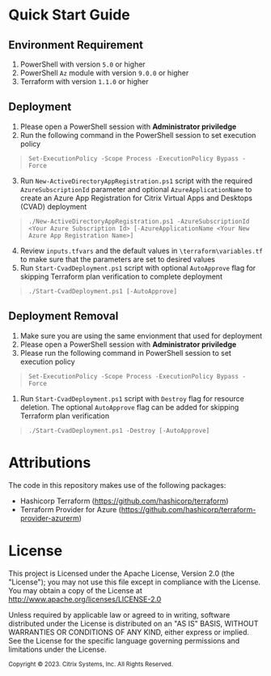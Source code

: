 # Quick Start Guide
## Environment Requirement
1. PowerShell with version `5.0` or higher
2. PowerShell `Az` module with version `9.0.0` or higher
3. Terraform with version `1.1.0` or higher

## Deployment
1. Please open a PowerShell session with **Administrator priviledge**
2. Run the following command in the PowerShell session to set execution policy

> `Set-ExecutionPolicy -Scope Process -ExecutionPolicy Bypass -Force`   

3. Run `New-ActiveDirectoryAppRegistration.ps1` script with the required `AzureSubscriptionId` parameter and optional `AzureApplicationName` to create an Azure App Registration for Citrix Virtual Apps and Desktops (CVAD) deployment

> `./New-ActiveDirectoryAppRegistration.ps1 -AzureSubscriptionId <Your Azure Subscription Id> [-AzureApplicationName <Your New Azure App Registration Name>]`

4. Review `inputs.tfvars` and the default values in `\terraform\variables.tf` to make sure that the parameters are set to desired values
5. Run `Start-CvadDeployment.ps1` script with optional `AutoApprove` flag for skipping Terraform plan verification to complete deployment

> `./Start-CvadDeployment.ps1 [-AutoApprove]`

## Deployment Removal
1. Make sure you are using the same envionment that used for deployment
2. Please open a PowerShell session with **Administrator priviledge**
3. Please run the following command in PowerShell session to set execution policy

> `Set-ExecutionPolicy -Scope Process -ExecutionPolicy Bypass -Force`   

1. Run `Start-CvadDeployment.ps1` script with `Destroy` flag for resource deletion. The optional `AutoApprove` flag can be added for skipping Terraform plan verification

> `./Start-CvadDeployment.ps1 -Destroy [-AutoApprove]`

# Attributions
The code in this repository makes use of the following packages:
- Hashicorp Terraform (https://github.com/hashicorp/terraform)
- Terraform Provider for Azure (https://github.com/hashicorp/terraform-provider-azurerm)


# License 
This project is Licensed under the Apache License, Version 2.0 (the "License"); you may not use this file except in compliance with the License. You may obtain a copy of the License at http://www.apache.org/licenses/LICENSE-2.0 

Unless required by applicable law or agreed to in writing, software distributed under the License is distributed on an "AS IS" BASIS, WITHOUT WARRANTIES OR CONDITIONS OF ANY KIND, either express or implied. See the License for the specific language governing permissions and limitations under the License.

<sub>Copyright © 2023. Citrix Systems, Inc. All Rights Reserved.</sub>
